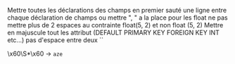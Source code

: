 Mettre toutes les déclarations des champs en premier
sauté une ligne entre chaque déclaration de champs ou mettre ",   " a la place
pour les float ne pas mettre plus de 2 espaces au contrainte float(5, 2) et non float (5,   2)
Mettre en majuscule tout les attribut (DEFAULT PRIMARY KEY FOREIGN KEY INT etc...)
pas d'espace entre deux ``








\x60\S*\x60 -> `aze`



